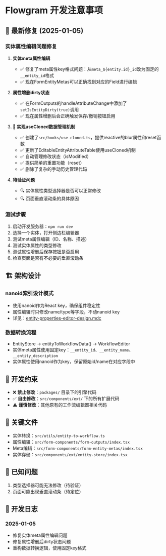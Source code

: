 # Flowgram 开发注意事项

## 🔧 最新修复 (2025-01-05)

### 实体属性编辑问题修复

1. **实体meta属性编辑**
   - ✅ 修复了meta属性key格式问题：从`meta_${entity.id}_id`改为固定的`__entity_id`格式
   - ✅ 现在FormEntityMetas可以正确找到对应的Field进行编辑

2. **属性增删dirty状态**
   - ✅ 在FormOutputs的handleAttributeChange中添加了`setIsEntityDirty(true)`调用
   - ✅ 现在属性增删后会正确触发保存/撤销按钮启用

3. **🎉 实现useCloned数据管理机制**
   - ✅ 创建了`src/hooks/use-cloned.ts`，提供reactive的blur属性和reset函数
   - ✅ 更新了EditableEntityAttributeTable使用useCloned机制
   - ✅ 自动管理修改状态（isModified）
   - ✅ 提供简单的重置功能（reset）
   - ✅ 删除了复杂的手动历史管理代码

4. **待验证问题**
   - 🔍 实体属性类型选择器是否可以正常修改
   - 🔍 页面垂直滚动条的具体原因

### 测试步骤

1. 启动开发服务器：`npm run dev`
2. 选择一个实体，打开侧边栏编辑器
3. 测试meta属性编辑（ID、名称、描述）
4. 测试实体属性的类型修改
5. 测试属性增删后保存按钮是否启用
6. 检查页面是否有不必要的垂直滚动条

## 🏗️ 架构设计

### nanoid索引设计模式
- 使用nanoid作为React key，确保组件稳定性
- 属性编辑时只修改name/type等字段，不动nanoid key
- 详见：[entity-properties-editor-design.mdc](entity-properties-editor-design.mdc)

### 数据转换流程
- EntityStore → entityToWorkflowData() → WorkflowEditor
- 实体meta属性使用固定key：`__entity_id`、`__entity_name`、`__entity_description`
- 实体属性使用nanoid作为key，保留原始id/name在对应字段中

## 🚨 开发约束

- ❌ **禁止修改**：`packages/` 目录下的引擎代码
- ✅ **自由修改**：`src/components/ext/` 下的所有扩展代码
- ⚠️ **谨慎修改**：其他原有的工作流编辑器相关代码

## 📁 关键文件

- 实体转换：`src/utils/entity-to-workflow.ts`
- 属性编辑：`src/form-components/form-outputs/index.tsx`
- Meta编辑：`src/form-components/form-entity-metas/index.tsx`
- 实体存储：`src/components/ext/entity-store/index.tsx`

## 🐛 已知问题

1. 类型选择器可能无法修改（待验证）
2. 页面可能出现垂直滚动条（待定位）

## 📝 开发日志

### 2025-01-05
- 修复实体meta属性编辑问题
- 修复属性增删后dirty状态问题
- 重构数据转换逻辑，使用固定key格式
